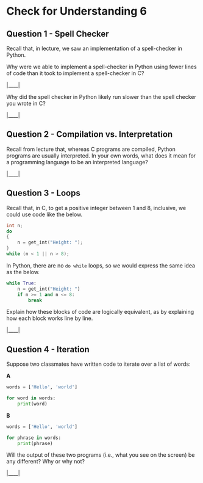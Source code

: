 # Check for Understanding 6

## Question 1 - Spell Checker

Recall that, in lecture, we saw an implementation of a spell-checker in Python.

Why were we able to implement a spell-checker in Python using fewer lines of code than it took to implement a spell-checker in C?

|____|

Why did the spell checker in Python likely run slower than the spell checker you wrote in C?

|____|

## Question 2 - Compilation vs. Interpretation

Recall from lecture that, whereas C programs are compiled, Python programs are usually interpreted. In your own words, what does it mean for a programming language to be an interpreted language?

|____|

## Question 3 - Loops

Recall that, in C, to get a positive integer between 1 and 8, inclusive, we could use code like the below.

```c
int n;
do
{
    n = get_int("Height: ");
}
while (n < 1 || n > 8);
```

In Python, there are no `do while` loops, so we would express the same idea as the below.


```python
while True:
    n = get_int("Height: ")
    if n >= 1 and n <= 8:
        break
```

Explain how these blocks of code are logically equivalent, as by explaining how each block works line by line.

|____|

## Question 4 - Iteration

Suppose two classmates have written code to iterate over a list of words:

**A**
```py
words = ['Hello', 'world']

for word in words:
    print(word)
```

**B**
```py
words = ['Hello', 'world']

for phrase in words:
    print(phrase)
```

Will the output of these two programs (i.e., what you see on the screen) be any different? Why or why not?

|____|